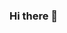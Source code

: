 ### Hi there 👋

<!--
**Dannesse/dannesse** is a ✨ _special_ ✨ repository because its `README.md` (this file) appears on your GitHub profile.

Here are some ideas to get you started:

- 🔭 I’m currently working on project
- 🌱 I’m currently learning Github and readme
- 👯 I’m looking to collaborate on a app
- 🤔 I’m looking for help with geting better at phyton
- 💬 Ask me about anything  
- 📫 How to reach me: knoll.esse78@gmail.com
- 😄 Pronouns: Woman
- ⚡ Fun fact: Mars is far from earth
-->
